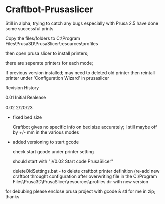 # Craftbot-Prusaslicer

Still in alpha; trying to catch any bugs especially with Prusa 2.5
have done some successful prints


Copy the files/folders to C:\Program Files\Prusa3D\PrusaSlicer\resources\profiles

then open prusa slicer to install printers;

there are seperate printers for each mode;


If previous version installed; may need to deleted old printer then reintall printer under 'Configuration Wizard' in prusaslicer


Revision History

0.01  Initial Realease

0.02  2/20/23
  - fixed bed size
   
      Craftbot gives no specific info on bed size accurately; I still maybe off by +/- mm in the various modes
      
      
  - added versioning to start gcode
  
      check start gcode under printer setting
      
      should start with ";V0.02 Start code PrusaSlicer"
      
      deleteOldSettings.bat - to delete craftbot printer definition (re-add new craftbot throught configuration after overwriting file in the C:\Program Files\Prusa3D\PrusaSlicer\resources\profiles dir with new version







for debubing please enclose prusa project with gcode & stl for me in zip;
thanks

